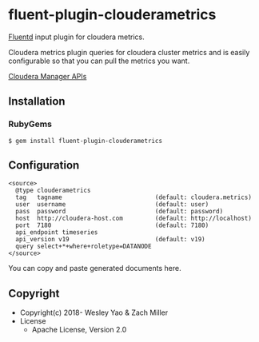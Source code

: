 # fluent-plugin-clouderametrics

[Fluentd](https://fluentd.org/) input plugin for cloudera metrics.

Cloudera metrics plugin queries for cloudera cluster metrics and is easily configurable so that you can pull the metrics you want.

[Cloudera Manager APIs](https://cloudera.github.io/cm_api/apidocs/v19/index.html/)

## Installation

### RubyGems

```
$ gem install fluent-plugin-clouderametrics
```

## Configuration

```
<source>
  @type clouderametrics
  tag   tagname                          (default: cloudera.metrics)
  user  username                         (default: user)
  pass  password                         (default: password)
  host  http://cloudera-host.com         (default: http://localhost)
  port  7180                             (default: 7180)
  api_endpoint timeseries
  api_version v19                        (default: v19)
  query select+*+where+roletype=DATANODE
</source>
```

You can copy and paste generated documents here.

## Copyright

* Copyright(c) 2018- Wesley Yao & Zach Miller
* License
  * Apache License, Version 2.0
